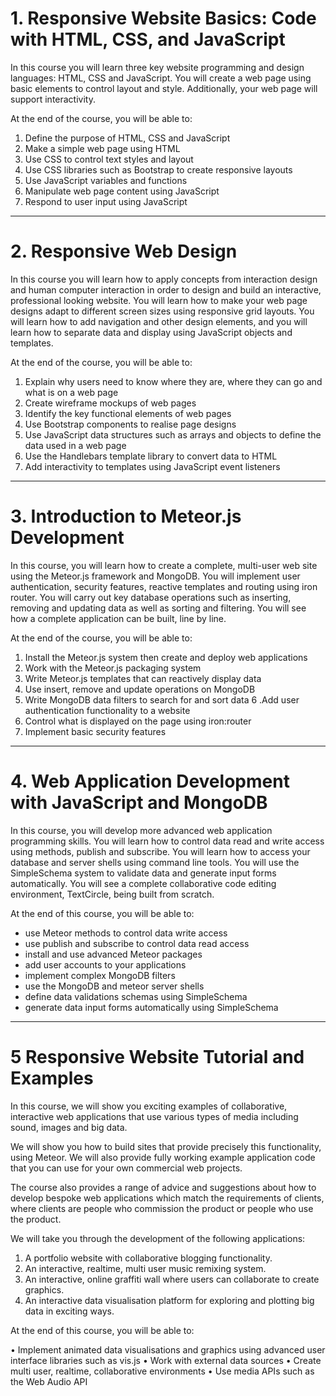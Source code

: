 # 1. Responsive Website Basics: Code with HTML, CSS, and JavaScript

In this course you will learn three key website programming and design languages: HTML, CSS and JavaScript. You will create a web page using basic elements to control layout and style.  Additionally, your web page will support interactivity. 

At the end of the course, you will be able to:

1. Define the purpose of HTML, CSS and JavaScript
2. Make a simple web page using HTML
3. Use CSS to control text styles and layout
4. Use CSS libraries such as Bootstrap to create responsive layouts
5. Use JavaScript variables and functions
6. Manipulate web page content using JavaScript
7. Respond to user input using JavaScript

***

# 2. Responsive Web Design

In this course you will learn how to apply concepts from interaction design and human computer interaction in order to design and build an interactive, professional looking website. You will learn how to make your web page designs adapt to different screen sizes using responsive grid layouts. You will learn how to add navigation and other design elements, and you will learn how to separate data and display using JavaScript objects and templates. 

At the end of the course, you will be able to:

1. Explain why users need to know where they are, where they can go and what is on a web page
2. Create wireframe mockups of web pages 
3. Identify the key functional elements of web pages
4. Use Bootstrap components to realise page designs
5. Use JavaScript data structures such as arrays and objects to define the data used in a web page
6. Use the Handlebars template library to convert data to HTML 
7. Add interactivity to templates using JavaScript event listeners

***

# 3. Introduction to Meteor.js Development

In this course, you will learn how to create a complete, multi-user web site using the Meteor.js framework and MongoDB. You will implement user authentication, security features, reactive templates and routing using iron router. You will carry out key database operations such as inserting, removing and updating data as well as sorting and filtering. You will see how a complete application can be built, line by line. 

At the end of the course, you will be able to:

1. Install the Meteor.js system then create and deploy web applications
2. Work with the Meteor.js packaging system
3. Write Meteor.js templates that can reactively display data
4. Use insert, remove and update operations on MongoDB
5. Write MongoDB data filters to search for and sort data
6 .Add  user authentication functionality to a website
7. Control what is displayed on the page using iron:router 
8. Implement basic security features 

***

# 4. Web Application Development with JavaScript and MongoDB

In this course, you will develop more advanced web application programming skills. You will learn how to control data read and write access using methods, publish and subscribe. You will learn how to access your database and server shells using command line tools. You will use the SimpleSchema system to validate data and generate input forms automatically. You will see a complete collaborative code editing environment, TextCircle, being built from scratch. 

At the end of this course, you will be able to:

- use Meteor methods to control data write access
- use publish and subscribe to control data read access
- install and use advanced Meteor packages
- add user accounts to your applications
- implement complex MongoDB filters
- use the MongoDB and meteor server shells
- define data validations schemas using SimpleSchema
- generate data input forms automatically using SimpleSchema

***

# 5 Responsive Website Tutorial and Examples

In this course, we will show you exciting examples of collaborative, interactive web applications that use various types of media including sound, images and big data. 

We will show you how to build sites that provide precisely this functionality, using Meteor. We will also provide fully working example application code that you can use for your own commercial web projects. 

The course also provides a range of advice and suggestions about how to develop bespoke web applications which match the requirements of clients, where clients are people who commission the product or people who use the product.  

We will take you through the development of the following applications:

1.	A portfolio website with collaborative blogging functionality.
2.	An interactive, realtime, multi user music remixing system.
3.	An interactive, online graffiti wall where users can collaborate to create graphics.
4.	An interactive data visualisation platform for exploring and plotting big data in exciting ways.

At the end of this course, you will be able to:

•	Implement animated data visualisations and graphics using advanced user interface libraries such as vis.js 
•	Work with external data sources 
•	Create multi user, realtime, collaborative environments
•	Use media APIs such as the Web Audio API